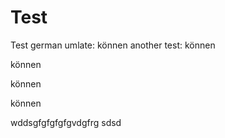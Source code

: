 # Test

Test german umlate: können
another test: können

können

können

können


wddsgfgfgfgfgvdgfrg
sdsd